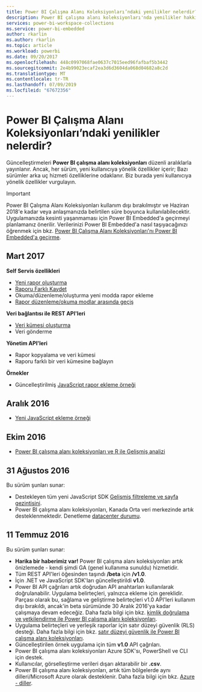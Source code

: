 ```yaml
---
title: Power BI Çalışma Alanı Koleksiyonları’ndaki yenilikler nelerdir?
description: Power BI çalışma alanı koleksiyonları'nda yenilikler hakkında en son bilgileri edinin
services: power-bi-workspace-collections
ms.service: power-bi-embedded
author: rkarlin
ms.author: rkarlin
ms.topic: article
ms.workload: powerbi
ms.date: 09/20/2017
ms.openlocfilehash: 448c0997068fae0637c7015eed96fafbaf5b3442
ms.sourcegitcommit: 2e4b99023ecaf2ea3d6d3604da068d04682a8c2d
ms.translationtype: MT
ms.contentlocale: tr-TR
ms.lasthandoff: 07/09/2019
ms.locfileid: "67672356"
---
```

# <a name="whats-new-in-power-bi-workspace-collections"></a>Power BI Çalışma Alanı Koleksiyonları’ndaki yenilikler nelerdir?

Güncelleştirmeleri **Power BI çalışma alanı koleksiyonları** düzenli aralıklarla yayınlanır. Ancak, her sürüm, yeni kullanıcıya yönelik özellikler içerir; Bazı sürümler arka uç hizmeti özelliklerine odaklanır. Biz burada yeni kullanıcıya yönelik özellikler vurgulayın.

> [!IMPORTANT]
> Power BI Çalışma Alanı Koleksiyonları kullanım dışı bırakılmıştır ve Haziran 2018'e kadar veya anlaşmanızda belirtilen süre boyunca kullanılabilecektir. Uygulamanızda kesinti yaşanmaması için Power BI Embedded'a geçirmeyi planlamanız önerilir. Verilerinizi Power BI Embedded'a nasıl taşıyacağınızı öğrenmek için bkz. [Power BI Çalışma Alanı Koleksiyonları'nı Power BI Embedded'a geçirme](https://powerbi.microsoft.com/documentation/powerbi-developer-migrate-from-powerbi-embedded/).

## <a name="march-2017"></a>Mart 2017

**Self Servis özellikleri**

* [Yeni rapor oluşturma](create-report-from-dataset.md)
* [Raporu Farklı Kaydet](save-reports.md)
* Okuma/düzenleme/oluşturma yeni modda rapor ekleme 
* [Rapor düzenleme/okuma modlar arasında geçiş](toggle-mode.md)

**Veri bağlantısı ile REST API'leri**

* [Veri kümesi oluşturma](https://msdn.microsoft.com/library/azure/mt778875.aspx)
* Veri gönderme 

**Yönetim API'leri**

* Rapor kopyalama ve veri kümesi
* Raporu farklı bir veri kümesine bağlayın

**Örnekler**

* Güncelleştirilmiş [JavaScript rapor ekleme örneği](https://microsoft.github.io/PowerBI-JavaScript/demo)

## <a name="december-2016"></a>Aralık 2016

* [Yeni JavaScript ekleme örneği](https://microsoft.github.io/PowerBI-JavaScript/demo/)

## <a name="october-2016"></a>Ekim 2016

* [Power BI çalışma alanı koleksiyonları ve R ile Gelişmiş analizi](https://powerbi.microsoft.com/blog/r-in-pbie/)

## <a name="august-31-2016"></a>31 Ağustos 2016
Bu sürüm şunları sunar:

* Destekleyen tüm yeni JavaScript SDK [Gelişmiş filtreleme ve sayfa gezintisini](interact-with-reports.md).
* Power BI çalışma alanı koleksiyonları, Kanada Orta veri merkezinde artık desteklenmektedir. Denetleme [datacenter durumu](https://azure.microsoft.com/status/).

## <a name="july-11-2016"></a>11 Temmuz 2016
Bu sürüm şunları sunar:

* **Harika bir haberimiz var!** Power BI çalışma alanı koleksiyonları artık önizlemede - kendi şimdi GA (genel kullanıma sunuldu) hizmetidir.  
* Tüm REST API'leri öğesinden taşındı **/beta** için **/v1.0**.
* İçin .NET ve JavaScript SDK'ları güncelleştirildi **v1.0**.
* Power BI API çağrıları artık doğrudan API anahtarları kullanılarak doğrulanabilir. Uygulama belirteçleri, yalnızca ekleme için gereklidir. Parçası olarak bu, sağlama ve geliştirme belirteçleri v1.0 API'leri kullanım dışı bırakıldı, ancak'in beta sürümünde 30 Aralık 2016'ya kadar çalışmaya devam edeceğiz. Daha fazla bilgi için bkz. [kimlik doğrulama ve yetkilendirme ile Power BI çalışma alanı koleksiyonları](app-token-flow.md).
* Uygulama belirteçleri ve yerleşik raporlar için satır düzeyi güvenlik (RLS) desteği. Daha fazla bilgi için bkz. [satır düzeyi güvenlik ile Power BI çalışma alanı koleksiyonları](row-level-security.md).
* Güncelleştirilen örnek uygulama için tüm **v1.0** API çağrıları.
* Power BI çalışma alanı koleksiyonları Azure SDK'sı, PowerShell ve CLI için destek.
* Kullanıcılar, görselleştirme verileri dışarı aktarabilir bir **.csv**.
* Power BI çalışma alanı koleksiyonları, artık tüm bölgelerde aynı dilleri/Microsoft Azure olarak desteklenir. Daha fazla bilgi için bkz. [Azure - diller](https://social.technet.microsoft.com/wiki/contents/articles/4234.windows-azure-extent-of-localization.aspx).

